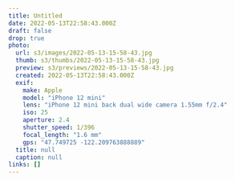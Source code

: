 ```yaml
---
title: Untitled
date: 2022-05-13T22:58:43.000Z
draft: false
drop: true
photo:
  url: s3/images/2022-05-13-15-58-43.jpg
  thumb: s3/thumbs/2022-05-13-15-58-43.jpg
  preview: s3/previews/2022-05-13-15-58-43.jpg
  created: 2022-05-13T22:58:43.000Z
  exif:
    make: Apple
    model: "iPhone 12 mini"
    lens: "iPhone 12 mini back dual wide camera 1.55mm f/2.4"
    iso: 25
    aperture: 2.4
    shutter_speed: 1/396
    focal_length: "1.6 mm"
    gps: "47.749725 -122.209763888889"
  title: null
  caption: null
links: []
---
```

